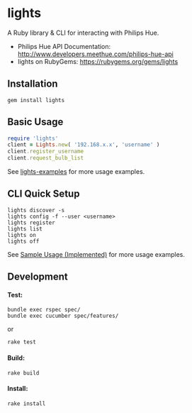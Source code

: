 lights
========
A Ruby library & CLI for interacting with Philips Hue.

* Philips Hue API Documentation: http://www.developers.meethue.com/philips-hue-api
* lights on RubyGems: https://rubygems.org/gems/lights

Installation
----
```
gem install lights 
```

Basic Usage
-----
```ruby
require 'lights'
client = Lights.new( '192.168.x.x', 'username' )
client.register_username
client.request_bulb_list
```
See [lights-examples](https://github.com/turnerba/lights-examples) for more usage examples.

CLI Quick Setup
----

```
lights discover -s
lights config -f --user <username>
lights register
lights list
lights on
lights off
```

See [Sample Usage (Implemented)](https://github.com/turnerba/lights/wiki/Sample-Usage-(Implemented)) for more usage examples.

Development
-----
#### Test:
```
bundle exec rspec spec/
bundle exec cucumber spec/features/
```
or
```
rake test
```

#### Build:
```
rake build
```

#### Install:
```
rake install
```
